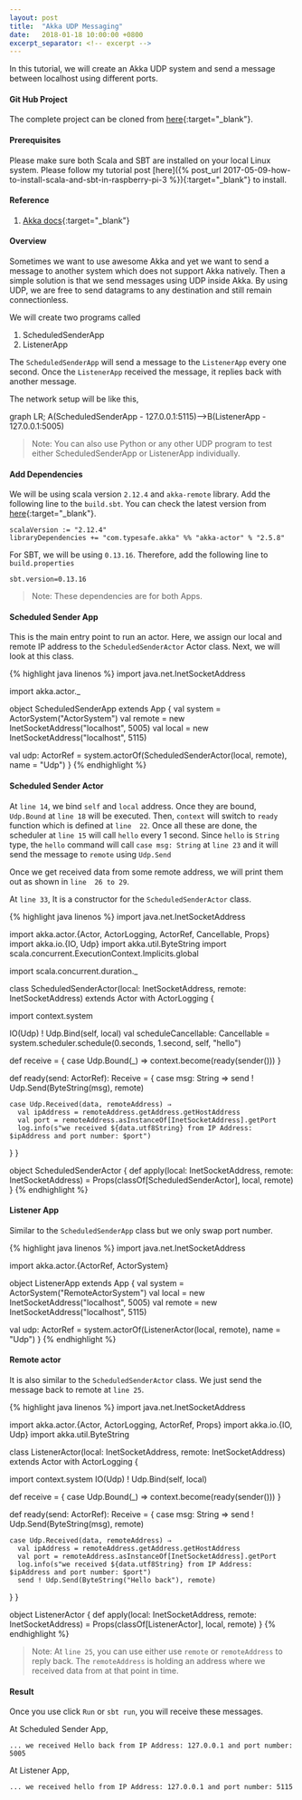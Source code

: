 ```yaml
---
layout: post
title:  "Akka UDP Messaging"
date:   2018-01-18 10:00:00 +0800
excerpt_separator: <!-- excerpt -->
---
```

In this tutorial, we will create an Akka UDP system and send a message between localhost using different ports.
<!-- excerpt -->

#### **Git Hub Project**
The complete project can be cloned from [here](https://github.com/aknay/TutorialSyleProject/tree/master/AkkaUdp){:target="_blank"}.

#### **Prerequisites**
Please make sure both Scala and SBT are installed on your local Linux system. Please follow my tutorial post [here]({% post_url 2017-05-09-how-to-install-scala-and-sbt-in-raspberry-pi-3  %}){:target="_blank"} to install. 

#### **Reference**
1. [Akka docs](https://doc.akka.io/docs/akka/2.5/io-udp.html){:target="_blank"}


#### **Overview**
Sometimes we want to use awesome Akka and yet we want to send a message to another system which does not support Akka natively. Then a simple solution is that we send messages using UDP inside Akka. By using UDP, we are free to send datagrams to any destination and still remain connectionless.   

We will create two programs called 
1. ScheduledSenderApp
2. ListenerApp

The `ScheduledSenderApp` will send a message to the `ListenerApp` every one second. Once the `ListenerApp` received the message, it replies back with another message. 

The network setup will be like this,

<div class="mermaid">
graph LR;
   A(ScheduledSenderApp - 127.0.0.1:5115)-->B(ListenerApp - 127.0.0.1:5005)
</div>

> Note: You can also use Python or any other UDP program to test either ScheduledSenderApp or ListenerApp individually.     

#### **Add Dependencies**

We will be using scala version `2.12.4` and `akka-remote` library. Add the following line to the `build.sbt`. You can check the latest version from [here](https://akka.io/docs/){:target="_blank"}.

```
scalaVersion := "2.12.4"
libraryDependencies += "com.typesafe.akka" %% "akka-actor" % "2.5.8"
```

For SBT, we will be using `0.13.16`. Therefore, add the following line to `build.properties`
```
sbt.version=0.13.16
```

> Note: These dependencies are for both Apps.

#### **Scheduled Sender App**
This is the main entry point to run an actor. Here, we assign our local and remote IP address to the `ScheduledSenderActor` Actor class. Next, we will look at this class.


{% highlight java linenos %}
import java.net.InetSocketAddress

import akka.actor._

object ScheduledSenderApp extends App {
  val system = ActorSystem("ActorSystem")
  val remote = new InetSocketAddress("localhost", 5005)
  val local = new InetSocketAddress("localhost", 5115)

  val udp: ActorRef = system.actorOf(ScheduledSenderActor(local, remote), name = "Udp")
}
{% endhighlight %}

#### **Scheduled Sender Actor**
At `line 14`, we bind `self` and `local` address. Once they are bound, `Udp.Bound` at `line 18` will be executed. Then, `context` will switch to `ready` function which is defined at `line  22`. Once all these are done, the scheduler at `line 15` will call `hello` every 1 second. Since `hello` is `String` type, the `hello` command will call `case msg: String` at `line 23` and it will send the message to `remote` using `Udp.Send`

Once we get received data from some remote address, we will print them out as shown in `line  26 to 29`.

At `line 33`, It is a constructor for the `ScheduledSenderActor` class.    

{% highlight java linenos %}
import java.net.InetSocketAddress

import akka.actor.{Actor, ActorLogging, ActorRef, Cancellable, Props}
import akka.io.{IO, Udp}
import akka.util.ByteString
import scala.concurrent.ExecutionContext.Implicits.global

import scala.concurrent.duration._

class ScheduledSenderActor(local: InetSocketAddress, remote: InetSocketAddress) extends Actor with ActorLogging {

  import context.system

  IO(Udp) ! Udp.Bind(self, local)
  val scheduleCancellable: Cancellable = system.scheduler.schedule(0.seconds, 1.second, self, "hello")

  def receive = {
    case Udp.Bound(_) ⇒
      context.become(ready(sender()))
  }

  def ready(send: ActorRef): Receive = {
    case msg: String ⇒
      send ! Udp.Send(ByteString(msg), remote)

    case Udp.Received(data, remoteAddress) ⇒
      val ipAddress = remoteAddress.getAddress.getHostAddress
      val port = remoteAddress.asInstanceOf[InetSocketAddress].getPort
      log.info(s"we received ${data.utf8String} from IP Address: $ipAddress and port number: $port")
  }
}

object ScheduledSenderActor {
  def apply(local: InetSocketAddress, remote: InetSocketAddress) = Props(classOf[ScheduledSenderActor], local, remote)
}
{% endhighlight %}


#### **Listener App**
Similar to the `ScheduledSenderApp` class but we only swap port number.

{% highlight java linenos %}
import java.net.InetSocketAddress

import akka.actor.{ActorRef, ActorSystem}

object ListenerApp extends App  {
  val system = ActorSystem("RemoteActorSystem")
  val local = new InetSocketAddress("localhost", 5005)
  val remote = new InetSocketAddress("localhost", 5115)

  val udp: ActorRef = system.actorOf(ListenerActor(local, remote), name = "Udp")
}
{% endhighlight %}

#### **Remote actor**
It is also similar to the `ScheduledSenderActor` class. We just send the message back to remote at `line 25`.

{% highlight java linenos %}
import java.net.InetSocketAddress

import akka.actor.{Actor, ActorLogging, ActorRef, Props}
import akka.io.{IO, Udp}
import akka.util.ByteString

class ListenerActor(local: InetSocketAddress, remote: InetSocketAddress) extends Actor with ActorLogging {

  import context.system
  IO(Udp) ! Udp.Bind(self, local)

  def receive = {
    case Udp.Bound(_) ⇒
      context.become(ready(sender()))
  }

  def ready(send: ActorRef): Receive = {
    case msg: String ⇒
      send ! Udp.Send(ByteString(msg), remote)

    case Udp.Received(data, remoteAddress) ⇒
      val ipAddress = remoteAddress.getAddress.getHostAddress
      val port = remoteAddress.asInstanceOf[InetSocketAddress].getPort
      log.info(s"we received ${data.utf8String} from IP Address: $ipAddress and port number: $port")
      send ! Udp.Send(ByteString("Hello back"), remote)
  }
}

object ListenerActor {
  def apply(local: InetSocketAddress, remote: InetSocketAddress) = Props(classOf[ListenerActor], local, remote)
}
{% endhighlight %}

> Note: At `line 25`, you can use either use `remote` or `remoteAddress` to reply back. The `remoteAddress` is holding an address where we received data from at that point in time.  

#### **Result**
Once you use click `Run` or `sbt run`, you will receive these messages.

At Scheduled Sender App,
```
... we received Hello back from IP Address: 127.0.0.1 and port number: 5005
```

At Listener App,
```
... we received hello from IP Address: 127.0.0.1 and port number: 5115
```
